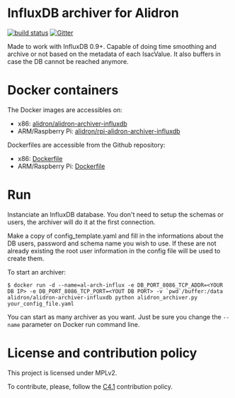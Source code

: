 InfluxDB archiver for Alidron
=============================

[![build status](https://git.tinigrifi.org/ci/projects/4/status.png?ref=master)](https://git.tinigrifi.org/ci/projects/4?ref=master) [![Gitter](https://badges.gitter.im/gitterHQ/gitter.svg)](https://gitter.im/Alidron/talk)

Made to work with InfluxDB 0.9+. Capable of doing time smoothing and archive or not based on the metadata of each IsacValue. It also buffers in case the DB cannot be reached anymore.

Docker containers
=================

The Docker images are accessibles on:
* x86: [alidron/alidron-archiver-influxdb](https://hub.docker.com/r/alidron/alidron-archiver-influxdb/)
* ARM/Raspberry Pi: [alidron/rpi-alidron-archiver-influxdb](https://hub.docker.com/r/alidron/rpi-alidron-archiver-influxdb/)

Dockerfiles are accessible from the Github repository:
* x86: [Dockerfile](https://github.com/Alidron/alidron-archiver-influxdb/blob/master/Dockerfile)
* ARM/Raspberry Pi: [Dockerfile](https://github.com/Alidron/alidron-archiver-influxdb/blob/master/Dockerfile-rpi)

Run
===

Instanciate an InfluxDB database. You don't need to setup the schemas or users, the archiver will do it at the first connection.

Make a copy of config_template.yaml and fill in the informations about the DB users, password and schema name you wish to use. If these are not already existing the root user information in the config file will be used to create them.

To start an archiver:
```
$ docker run -d --name=al-arch-influx -e DB_PORT_8086_TCP_ADDR=<YOUR DB IP> -e DB_PORT_8086_TCP_PORT=<YOUT DB PORT> -v `pwd`/buffer:/data alidron/alidron-archiver-influxdb python alidron_archiver.py your_config_file.yaml
```

You can start as many archiver as you want. Just be sure you change the `--name` parameter on Docker run command line.

License and contribution policy
===============================

This project is licensed under MPLv2.

To contribute, please, follow the [C4.1](http://rfc.zeromq.org/spec:22) contribution policy.

